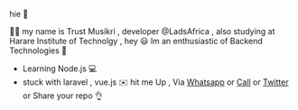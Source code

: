  hie 👋  
 
   💂‍♂️ my name is Trust Musikri , developer @LadsAfrica , also studying at Harare Institute of Technolgy , 
   hey 😃 lm an enthusiastic of Backend Technologies 💪  
  
 - Learning Node.js  💻 
 - stuck with laravel , vue.js ✉️ hit me Up ,  Via [Whatsapp](https://api.whatsapp.com/send?phone=263782504742 ) or [Call](tel:263782504742) or [Twitter](https://twitter.com/TrustMusikiri) or Share your repo 👌
